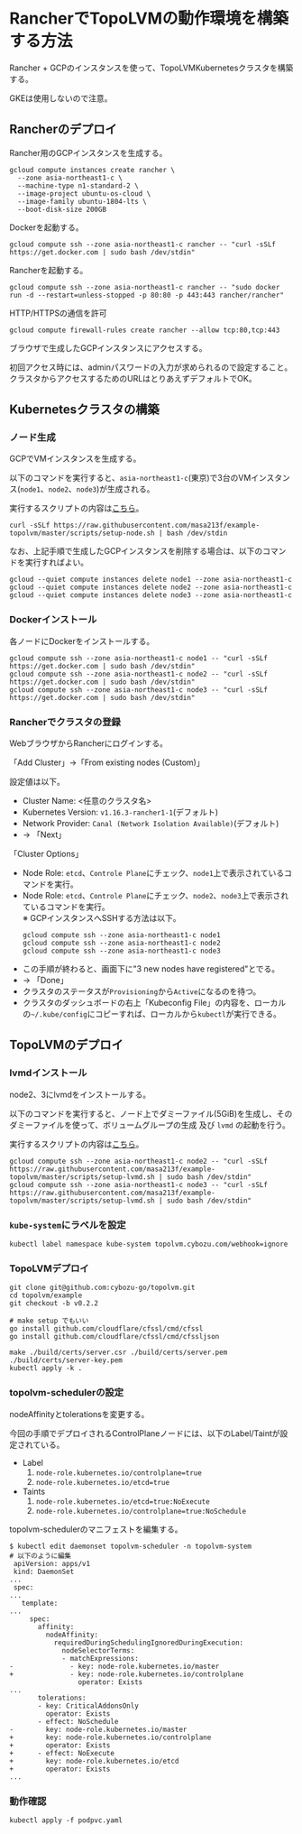 # RancherでTopoLVMの動作環境を構築する方法

Rancher + GCPのインスタンスを使って、TopoLVMKubernetesクラスタを構築する。

GKEは使用しないので注意。

## Rancherのデプロイ

Rancher用のGCPインスタンスを生成する。

```
gcloud compute instances create rancher \
  --zone asia-northeast1-c \
  --machine-type n1-standard-2 \
  --image-project ubuntu-os-cloud \
  --image-family ubuntu-1804-lts \
  --boot-disk-size 200GB
```

Dockerを起動する。

```
gcloud compute ssh --zone asia-northeast1-c rancher -- "curl -sSLf https://get.docker.com | sudo bash /dev/stdin"
```

Rancherを起動する。

```
gcloud compute ssh --zone asia-northeast1-c rancher -- "sudo docker run -d --restart=unless-stopped -p 80:80 -p 443:443 rancher/rancher"
```

HTTP/HTTPSの通信を許可

```
gcloud compute firewall-rules create rancher --allow tcp:80,tcp:443
```

ブラウザで生成したGCPインスタンスにアクセスする。

初回アクセス時には、adminパスワードの入力が求められるので設定すること。
クラスタからアクセスするためのURLはとりあえずデフォルトでOK。

## Kubernetesクラスタの構築

### ノード生成

GCPでVMインスタンスを生成する。

以下のコマンドを実行すると、`asia-northeast1-c`(東京)で3台のVMインスタンス(`node1`、`node2`、`node3`)が生成される。

実行するスクリプトの内容は[こちら](scripts/setup-node.sh)。

```
curl -sSLf https://raw.githubusercontent.com/masa213f/example-topolvm/master/scripts/setup-node.sh | bash /dev/stdin
```

なお、上記手順で生成したGCPインスタンスを削除する場合は、以下のコマンドを実行すればよい。

```
gcloud --quiet compute instances delete node1 --zone asia-northeast1-c
gcloud --quiet compute instances delete node2 --zone asia-northeast1-c
gcloud --quiet compute instances delete node3 --zone asia-northeast1-c
```

### Dockerインストール

各ノードにDockerをインストールする。

```
gcloud compute ssh --zone asia-northeast1-c node1 -- "curl -sSLf https://get.docker.com | sudo bash /dev/stdin"
gcloud compute ssh --zone asia-northeast1-c node2 -- "curl -sSLf https://get.docker.com | sudo bash /dev/stdin"
gcloud compute ssh --zone asia-northeast1-c node3 -- "curl -sSLf https://get.docker.com | sudo bash /dev/stdin"
```

### Rancherでクラスタの登録

WebブラウザからRancherにログインする。

「Add Cluster」->「From existing nodes (Custom)」

設定値は以下。

- Cluster Name: <任意のクラスタ名>
- Kubernetes Version: `v1.16.3-rancher1-1`(デフォルト)
- Network Provider: `Canal (Network Isolation Available)`(デフォルト)
- -> 「Next」

「Cluster Options」

- Node Role: `etcd`、`Controle Plane`にチェック、`node1`上で表示されているコマンドを実行。
- Node Role: `etcd`、`Controle Plane`にチェック、`node2`、`node3`上で表示されているコマンドを実行。  
    ※ GCPインスタンスへSSHする方法は以下。
    ```
    gcloud compute ssh --zone asia-northeast1-c node1
    gcloud compute ssh --zone asia-northeast1-c node2
    gcloud compute ssh --zone asia-northeast1-c node3
    ```
- この手順が終わると、画面下に"3 new nodes have registered"とでる。
- -> 「Done」
- クラスタのステータスが`Provisioning`から`Active`になるのを待つ。
- クラスタのダッシュボードの右上「Kubeconfig File」の内容を、ローカルの`~/.kube/config`にコピーすれば、ローカルから`kubectl`が実行できる。

## TopoLVMのデプロイ

### lvmdインストール

node2、3にlvmdをインストールする。

以下のコマンドを実行すると、ノード上でダミーファイル(5GiB)を生成し、そのダミーファイルを使って、ボリュームグループの生成 及び `lvmd` の起動を行う。

実行するスクリプトの内容は[こちら](scripts/setup-lvmd.sh)。

```
gcloud compute ssh --zone asia-northeast1-c node2 -- "curl -sSLf https://raw.githubusercontent.com/masa213f/example-topolvm/master/scripts/setup-lvmd.sh | sudo bash /dev/stdin"
gcloud compute ssh --zone asia-northeast1-c node3 -- "curl -sSLf https://raw.githubusercontent.com/masa213f/example-topolvm/master/scripts/setup-lvmd.sh | sudo bash /dev/stdin"
```

### `kube-system`にラベルを設定

```
kubectl label namespace kube-system topolvm.cybozu.com/webhook=ignore
```

### TopoLVMデプロイ

```
git clone git@github.com:cybozu-go/topolvm.git
cd topolvm/example
git checkout -b v0.2.2

# make setup でもいい
go install github.com/cloudflare/cfssl/cmd/cfssl
go install github.com/cloudflare/cfssl/cmd/cfssljson

make ./build/certs/server.csr ./build/certs/server.pem ./build/certs/server-key.pem
kubectl apply -k .
```

### topolvm-schedulerの設定

nodeAffinityとtolerationsを変更する。

今回の手順でデプロイされるControlPlaneノードには、以下のLabel/Taintが設定されている。

- Label
    1. `node-role.kubernetes.io/controlplane=true`
    2. `node-role.kubernetes.io/etcd=true`
- Taints
    1. `node-role.kubernetes.io/etcd=true:NoExecute`
    2. `node-role.kubernetes.io/controlplane=true:NoSchedule`

topolvm-schedulerのマニフェストを編集する。

```
$ kubectl edit daemonset topolvm-scheduler -n topolvm-system
# 以下のように編集
 apiVersion: apps/v1
 kind: DaemonSet
...
 spec:
...
   template:
...
     spec:
       affinity:
         nodeAffinity:
           requiredDuringSchedulingIgnoredDuringExecution:
             nodeSelectorTerms:
             - matchExpressions:
-              - key: node-role.kubernetes.io/master
+              - key: node-role.kubernetes.io/controlplane
                 operator: Exists
...
       tolerations:
       - key: CriticalAddonsOnly
         operator: Exists
       - effect: NoSchedule
-        key: node-role.kubernetes.io/master
+        key: node-role.kubernetes.io/controlplane
+        operator: Exists
+      - effect: NoExecute
+        key: node-role.kubernetes.io/etcd
+        operator: Exists
...
```

### 動作確認

```
kubectl apply -f podpvc.yaml
```
